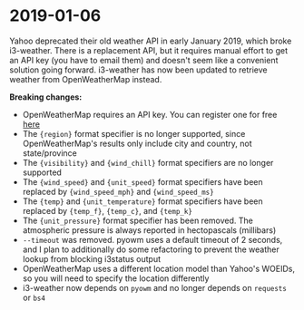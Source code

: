 2019-01-06
==========

Yahoo deprecated their old weather API in early January 2019, which broke
i3-weather.  There is a replacement API, but it requires manual effort to get an
API key (you have to email them) and doesn't seem like a convenient solution
going forward.  i3-weather has now been updated to retrieve weather from
OpenWeatherMap instead.

**Breaking changes:**

  * OpenWeatherMap requires an API key.  You can register one for free
    [here](https://home.openweathermap.org/users/sign_up)
  * The `{region}` format specifier is no longer supported, since
    OpenWeatherMap's results only include city and country, not state/province
  * The `{visibility}` and `{wind_chill}` format specifiers are no longer
    supported
  * The `{wind_speed}` and `{unit_speed}` format specifiers have been replaced
    by `{wind_speed_mph}` and `{wind_speed_ms}`
  * The `{temp}` and `{unit_temperature}` format specifiers have been replaced
    by `{temp_f}`, `{temp_c}`, and `{temp_k}`
  * The `{unit_pressure}` format specifier has been removed.  The atmospheric
    pressure is always reported in hectopascals (millibars)
  * `--timeout` was removed.  pyowm uses a default timeout of 2 seconds, and I
    plan to additionally do some refactoring to prevent the weather lookup from
    blocking i3status output
  * OpenWeatherMap uses a different location model than Yahoo's WOEIDs, so you
    will need to specify the location differently
  * i3-weather now depends on `pyowm` and no longer depends on `requests` or
    `bs4`
